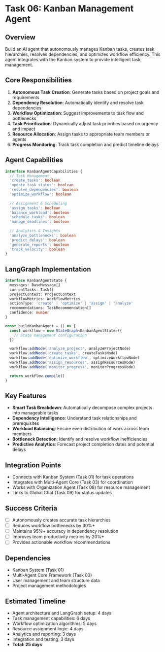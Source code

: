 # Task 06: Kanban Management Agent

## Overview
Build an AI agent that autonomously manages Kanban tasks, creates task hierarchies, resolves dependencies, and optimizes workflow efficiency. This agent integrates with the Kanban system to provide intelligent task management.

## Core Responsibilities
1. **Autonomous Task Creation**: Generate tasks based on project goals and requirements
2. **Dependency Resolution**: Automatically identify and resolve task dependencies
3. **Workflow Optimization**: Suggest improvements to task flow and bottlenecks
4. **Task Prioritization**: Dynamically adjust task priorities based on urgency and impact
5. **Resource Allocation**: Assign tasks to appropriate team members or agents
6. **Progress Monitoring**: Track task completion and predict timeline delays

## Agent Capabilities
```typescript
interface KanbanAgentCapabilities {
  // Task Management
  'create_tasks': boolean
  'update_task_status': boolean
  'resolve_dependencies': boolean
  'optimize_workflow': boolean
  
  // Assignment & Scheduling
  'assign_tasks': boolean
  'balance_workload': boolean
  'schedule_tasks': boolean
  'manage_deadlines': boolean
  
  // Analytics & Insights
  'analyze_bottlenecks': boolean
  'predict_delays': boolean
  'generate_reports': boolean
  'track_velocity': boolean
}
```

## LangGraph Implementation
```typescript
interface KanbanAgentState {
  messages: BaseMessage[]
  currentTasks: Task[]
  projectContext: ProjectContext
  workflowMetrics: WorkflowMetrics
  actionType: 'create' | 'optimize' | 'assign' | 'analyze'
  recommendations: TaskRecommendation[]
  confidence: number
}

const buildKanbanAgent = () => {
  const workflow = new StateGraph<KanbanAgentState>({
    // State management configuration
  })

  workflow.addNode('analyze_project', analyzeProjectNode)
  workflow.addNode('create_tasks', createTasksNode)
  workflow.addNode('optimize_workflow', optimizeWorkflowNode)
  workflow.addNode('assign_resources', assignResourcesNode)
  workflow.addNode('monitor_progress', monitorProgressNode)

  return workflow.compile()
}
```

## Key Features
- **Smart Task Breakdown**: Automatically decompose complex projects into manageable tasks
- **Dependency Intelligence**: Understand task relationships and prerequisites
- **Workload Balancing**: Ensure even distribution of work across team members
- **Bottleneck Detection**: Identify and resolve workflow inefficiencies
- **Predictive Analytics**: Forecast project completion dates and potential delays

## Integration Points
- Connects with Kanban System (Task 01) for task operations
- Integrates with Multi-Agent Core (Task 03) for coordination
- Works with Organization Agent (Task 08) for resource management
- Links to Global Chat (Task 09) for status updates

## Success Criteria
- [ ] Autonomously creates accurate task hierarchies
- [ ] Reduces workflow bottlenecks by 30%+
- [ ] Maintains 95%+ accuracy in dependency resolution
- [ ] Improves team productivity metrics by 20%+
- [ ] Provides actionable workflow recommendations

## Dependencies
- Kanban System (Task 01)
- Multi-Agent Core Framework (Task 03)
- User management and team structure data
- Project management methodologies

## Estimated Timeline
- Agent architecture and LangGraph setup: 4 days
- Task management capabilities: 6 days
- Workflow optimization algorithms: 5 days
- Resource assignment logic: 4 days
- Analytics and reporting: 3 days
- Integration and testing: 3 days
- **Total: 25 days** 